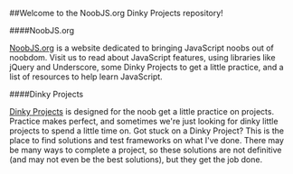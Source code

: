 ##Welcome to the NoobJS.org Dinky Projects repository!

####NoobJS.org

[NoobJS.org][1] is a website dedicated to bringing JavaScript noobs out of noobdom. Visit us to read about JavaScript features, using libraries like jQuery and Underscore, some Dinky Projects to get a little practice, and a list of resources to help learn JavaScript.

####Dinky Projects

[Dinky Projects][2] is designed for the noob get a little practice on projects. Practice makes perfect, and sometimes we're just looking for dinky little projects to spend a little time on. Got stuck on a Dinky Project? This is the place to find solutions and test frameworks on what I've done. There may be many ways to complete a project, so these solutions are not definitive (and may not even be the best solutions), but they get the job done.

[1]: http://noobjs.org
[2]: http://noobjs.org/#/projects